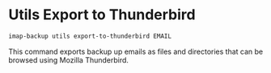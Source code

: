 # Utils Export to Thunderbird

```sh
imap-backup utils export-to-thunderbird EMAIL
```

This command exports backup up emails as files and directories
that can be browsed using Mozilla Thunderbird.

